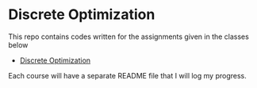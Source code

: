 # Discrete Optimization

This repo contains codes written for the assignments given in the classes below

* [Discrete Optimization](https://www.coursera.org/learn/discrete-optimization/home/welcome)

Each course will have a separate README file that I will log my progress.